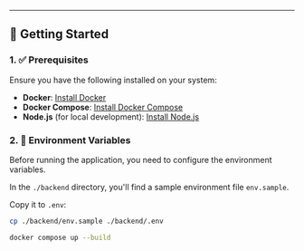 ---

## 🚀 Getting Started

### 1. ✅ Prerequisites

Ensure you have the following installed on your system:
- **Docker**: [Install Docker](https://docs.docker.com/get-docker/)
- **Docker Compose**: [Install Docker Compose](https://docs.docker.com/compose/install/)
- **Node.js** (for local development): [Install Node.js](https://nodejs.org/)

### 2. 🔑 Environment Variables

Before running the application, you need to configure the environment variables. 

In the `./backend` directory, you'll find a sample environment file `env.sample`. 

Copy it to `.env`:

```bash
cp ./backend/env.sample ./backend/.env

docker compose up --build

